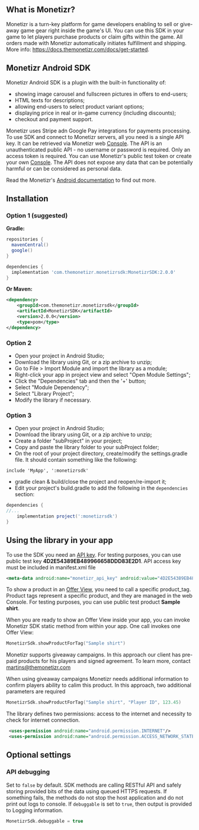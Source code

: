 ## What is Monetizr?
Monetizr is a turn-key platform for game developers enabling to sell or give-away game gear right inside the game's UI. You can use this SDK in your game to let players purchase products or claim gifts within the game.  All orders made with Monetizr automatically initiates fulfillment and shipping. More info: https://docs.themonetizr.com/docs/get-started.
 
## Monetizr Android SDK
Monetizr Android SDK is a plugin with the built-in functionality of:
- showing image carousel and fullscreen pictures in offers to end-users;
- HTML texts for descriptions;
- allowing end-users to select product variant options;
- displaying price in real or in-game currency (including discounts);
- checkout and payment support.

Monetizr uses Stripe adn Google Pay integrations for payments processing. To use SDK and connect to Monetizr servers, all you need is a single API key.
It can be retrieved via Monetizr web [Console][3].
The API is an unauthenticated public API - no username or password is required. 
Only an access token is required. You can use Monetizr's public test token or create your own [Console][3]. The API does not expose any data that can be potentially harmful or can be considered as personal data.

Read the Monetizr's [Android documentation][2] to find out more.

## Installation
### Option 1 (suggested)
**Gradle:**

```gradle
repositories {
  mavenCentral()
  google()
}

dependencies {
  implementation 'com.themonetizr.monetizrsdk:MonetizrSDK:2.0.0'
}
```

**Or Maven:**

```xml
<dependency>
    <groupId>com.themonetizr.monetizrsdk</groupId>
    <artifactId>MonetizrSDK</artifactId>
    <version>2.0.0</version>
    <type>pom</type>
</dependency>
```
 
### Option 2
 * Open your project in Android Studio;
 * Download the library using Git, or a zip archive to unzip;
 * Go to File > Import Module and import the library as a module;
 * Right-click your app in project view and select "Open Module Settings";
 * Click the "Dependencies" tab and then the '+' button;
 * Select "Module Dependency";
 * Select "Library Project";
 * Modify the library if necessary.

### Option 3
 * Open your project in Android Studio;
 * Download the library using Git, or a zip archive to unzip;
 * Create a folder "subProject" in your project;
 * Copy and paste the library folder to your subProject folder;
 * On the root of your project directory, create/modify the settings.gradle file. It should contain something like the following:
```grade
include 'MyApp', ':monetizrsdk'

``` 
 * gradle clean & build/close the project and reopen/re-import it;
 * Edit your project's build.gradle to add the following in the `dependencies` section:
```gradle
dependencies {
//...
    implementation project(':monetizrsdk')
}
```

## Using the library in your app
To use the SDK you need an [API key][4]. For testing purposes, you can use public test key **4D2E54389EB489966658DDD83E2D1**.
API access key must be included in manifest.xml file

```xml
<meta-data android:name="monetizr_api_key" android:value="4D2E54389EB489966658DDD83E2D1"/>
```

To show a product in an [Offer View][5], you need to call a specific product_tag. Product tags represent a specific product, and they are managed in the web Console. For testing purposes, you can use public test product **Sample shirt**.

When you are ready to show an Offer View inside your app, you can invoke Monetizr SDK static method from within your app. One call invokes one Offer View:

```kotlin
MonetizrSdk.showProductForTag("Sample shirt")
```

Monetizr supports giveaway campaigns. In this approach our client has pre-paid products for his players and signed agreement. To learn more, contact <martins@themonetizr.com>

When using giveaway campaigns Monetizr needs additional information to confirm players ability to calim this product. In this approach, two additional parameters are required

```kotlin
MonetizrSdk.showProductForTag("Sample shirt", "Player ID", 123.45)
```

The library defines two permissions: access to the internet and necessity to check for internet connection.

```xml
 <uses-permission android:name="android.permission.INTERNET"/>
 <uses-permission android:name="android.permission.ACCESS_NETWORK_STATE"/>
```
## Optional settings
### API debugging 

Set to `false` by default. SDK methods are calling RESTful API and safely storing provided bits of the data using queued HTTPS requests. If something fails, the methods do not stop the host application and do not print out logs to console. If `debuggable` is set to `true`, then output is provided to Logging information.

```kotlin
MonetizrSdk.debuggable = true
```

[1]: https://github.com/themonetizr/monetizr-android-sdk
[2]: https://docs.themonetizr.com/docs/android
[3]: https://app.themonetizr.com/
[4]: https://docs.themonetizr.com/docs/creating-account#section-your-unique-access-token
[5]: https://docs.themonetizr.com/docs/offer-view

